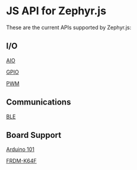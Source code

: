 JS API for Zephyr.js
====================

These are the current APIs supported by Zephyr.js:

I/O
---
[AIO](./aio.md)

[GPIO](./gpio.md)

[PWM](./pwm.md)

Communications
--------------
[BLE](./ble.md)

Board Support
-------------
[Arduino 101](../a101_pins.md)

[FRDM-K64F](../k64f_pins.md)
